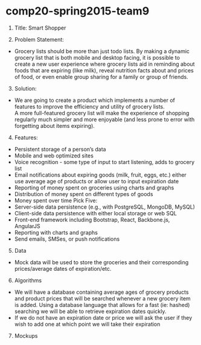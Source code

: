 # comp20-spring2015-team9
1. Title: Smart Shopper

2. Problem Statement: 
- Grocery lists should be more than just todo lists. By making a dynamic grocery 
list that is both mobile and desktop facing, it is possible to create a new user 
experience where grocery lists aid in reminding about foods that are expiring (like milk), 
reveal nutrition facts about and prices of food, or even enable group sharing for a family 
or group of friends. 

3. Solution: 
- We are going to create a product which implements a 
number of features to improve the efficiency and utility of grocery lists.  
A more full-featured grocery list will make the experience of shopping regularly 
much simpler and more enjoyable (and less prone to error with forgetting about items expiring).

4. Features: 
- Persistent storage of a person’s data
- Mobile and web optimized sites
- Voice recognition - some type of input to start listening, adds to grocery list
- Email notifications about expiring goods (milk, fruit, eggs, etc.)
either use average age of products or allow user to input expiration date
- Reporting of money spent on groceries using charts and graphs
- Distribution of money spent on different types of goods
- Money spent over time
Pick Five:
- Server-side data persistence (e.g., with PostgreSQL, MongoDB, MySQL)
- Client-side data persistence with either local storage or web SQL
- Front-end framework including Bootstrap, React, Backbone.js, AngularJS
- Reporting with charts and graphs
- Send emails, SMSes, or push notifications
5. Data
- Mock data will be used to store the groceries and their corresponding 
  prices/average dates of expiration/etc.
6. Algorithms
- We will have a database containing average ages of grocery products and 
product prices that will be searched whenever a new grocery item is added. 
Using a database language that allows for a fast (ie: hashed) searching we 
will be able to retrieve expiration dates quickly. 
- If we do not have an expiration date or price we will ask the user if 
they wish to add one at which point we will take their expiration

7. Mockups


